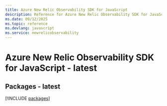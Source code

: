 ```yaml
---
title: Azure New Relic Observability SDK for JavaScript
description: Reference for Azure New Relic Observability SDK for JavaScript
ms.date: 09/12/2025
ms.topic: reference
ms.devlang: javascript
ms.service: newrelicobservability
---
```

# Azure New Relic Observability SDK for JavaScript - latest
## Packages - latest
[!INCLUDE [packages](new-relic-observability-index.md)]